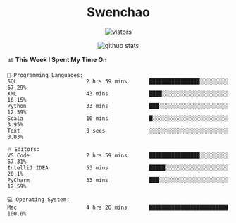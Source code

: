 <h1 align="center">Swenchao</h3>

<p align="center">
  <img src="https://visitor-badge.glitch.me/badge?page_id=Swenchao" alt="vistors" />
</p>

<p align="center">
  <img src="https://github-readme-stats.vercel.app/api?username=Swenchao&count_private=true&show_icons=true&theme=vue-dark&hide_title=true" alt="github stats" />
</p>

<!--START_SECTION:waka-->
📊 **This Week I Spent My Time On** 

```text
💬 Programming Languages: 
SQL                      2 hrs 59 mins       ████████████████░░░░░░░░░   67.29% 
XML                      43 mins             ████░░░░░░░░░░░░░░░░░░░░░   16.15% 
Python                   33 mins             ███░░░░░░░░░░░░░░░░░░░░░░   12.59% 
Scala                    10 mins             █░░░░░░░░░░░░░░░░░░░░░░░░   3.95% 
Text                     0 secs              ░░░░░░░░░░░░░░░░░░░░░░░░░   0.03%

🔥 Editors: 
VS Code                  2 hrs 59 mins       ████████████████░░░░░░░░░   67.31% 
IntelliJ IDEA            53 mins             █████░░░░░░░░░░░░░░░░░░░░   20.1% 
PyCharm                  33 mins             ███░░░░░░░░░░░░░░░░░░░░░░   12.59%

💻 Operating System: 
Mac                      4 hrs 26 mins       █████████████████████████   100.0%

```


<!--END_SECTION:waka-->
